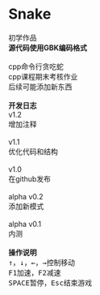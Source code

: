 # Snake  
初学作品  
**源代码使用GBK编码格式**  
<br>
cpp命令行贪吃蛇  
cpp课程期末考核作业  
后续可能添加新东西  
<br>
**开发日志**  
v1.2  
增加注释  
<br>
v1.1  
优化代码和结构  
<br>
v1.0  
在github发布  
<br>
alpha v0.2  
添加新模式  
<br>
alpha v0.1  
内测  
<br>
**操作说明**  
<kbd>↑</kbd>，<kbd>↓</kbd>，<kbd>←</kbd>，<kbd>→</kbd>控制移动  
<kbd>F1</kbd>加速，<kbd>F2</kbd>减速  
<kbd>SPACE</kbd>暂停，<kbd>Esc</kbd>结束游戏  
